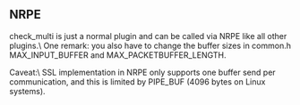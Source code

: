 ## NRPE

check_multi is just a normal plugin and can be called via NRPE like all other plugins.\\
One remark: you also have to change the buffer sizes in common.h MAX_INPUT_BUFFER and MAX_PACKETBUFFER_LENGTH.

Caveat:\\
SSL implementation in NRPE only supports one buffer send per communication, and this is limited by PIPE_BUF (4096 bytes on Linux systems).


